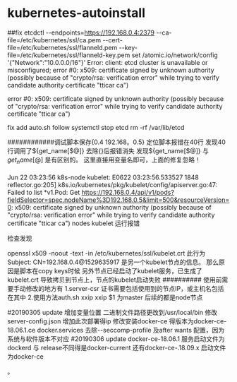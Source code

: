# kubernetes-autoinstall
##fix 
etcdctl --endpoints=https://192.168.0.4:2379 --ca-file=/etc/kubernetes/ssl/ca.pem --cert-file=/etc/kubernetes/ssl/flanneld.pem --key-file=/etc/kubernetes/ssl/flanneld-key.pem set /atomic.io/network/config '{"Network":"10.0.0.0/16"}'
Error:  client: etcd cluster is unavailable or misconfigured; error #0: x509: certificate signed by unknown authority (possibly because of "crypto/rsa: verification error" while trying to verify candidate authority certificate "tticar ca")

error #0: x509: certificate signed by unknown authority (possibly because of "crypto/rsa: verification error" while trying to verify candidate authority certificate "tticar ca")

fix add auto.sh follow 
systemctl stop etcd
rm -rf /var/lib/etcd


############调试脚本保存{0.4 192.168。0.5}
定位脚本报错在40行
发现40行调用了${get_name[$@]}
去除{}后报错消失
发现${get_name[$@]}
与$get_name[$@]
是有区别的。
这里直接用变量名即可，上面的修复忽略！
####
Jun 22 03:23:56 k8s-node kubelet: E0622 03:23:56.533527    1848 reflector.go:205] k8s.io/kubernetes/pkg/kubelet/config/apiserver.go:47: Failed to list *v1.Pod: Get https://192.168.0.4/api/v1/pods?fieldSelector=spec.nodeName%3D192.168.0.5&limit=500&resourceVersion=0: x509: certificate signed by unknown authority (possibly because of "crypto/rsa: verification error" while trying to verify candidate authority certificate "tticar ca")
nodes kubelet 运行报错

检查发现

openssl x509  -noout -text -in /etc/kubernetes/ssl/kubelet.crt
此行为
 Subject: CN=192.168.0.4@1529635917
是另一个kubelet节点的信息。
那么原因是脚本在copy keys时候 另外节点已经启动了kubelet服务，已生成了kubelet.crt 导致拷贝到节点上，节点的kubelet启动失败
##########
使用前需要手动修改的地方有
1.server-csr 证书需要包括使用到的节点IP，或主机名包括在其中
2.使用方法auth.sh xxip xxip 
$1 为master 后续的都是node节点

#20190305
update
增加变量位置
二进制文件路径更改到/usr/local/bin
修改server-config.json 增加此次部署得ip
修改安装docker-ce 得版本为docker-ce-18.06.1.ce
docker.services 去除--seccomp-profile 及after wants 配置，因为系统与软件版本不对应
#20190306
update
docker-ce-18.06.1 服务启动文件为dockerd 与 release不同得是docker-current 
还有docker-ce-.18.09.x 启动文件为docker-ce

。
